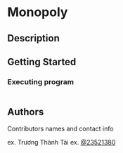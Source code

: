 # Monopoly

## Description

## Getting Started

### Executing program


```

```
## Authors

Contributors names and contact info

ex. Trương Thành Tài
ex. [@23521380](23521380@gm.uit.edu.vn)

